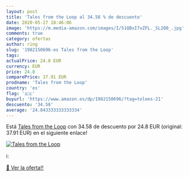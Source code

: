 ```yaml
---
layout: post
title: 'Tales from the Loop al 34.58 % de descuento'
date: 2020-05-27 18:46:06
image: 'https://m.media-amazon.com/images/I/51QBxI7vZFL._SL200_.jpg'
comments: true
category: ofertas
author: ring
slug: '1982150696-es Tales from the Loop'
tags: 
actualPrice: 24.8 EUR
currency: EUR
price: 24.8
comparePrice: 37.91 EUR
prodname: 'Tales from the Loop'
country: 'es'
flag: '🇪🇸'
buyurl: 'https://www.amazon.es/dp/1982150696/?tag=tolees-21'
descuento: '34.58'
average: '24.843333333333334'
---
```


Está [Tales from the Loop](https://www.amazon.es/dp/1982150696/?tag=tolees-21) con 34.58 de descuento por 24.8 EUR (original: 37.91 EUR) en el siguiente enlace!

[![Tales from the Loop](https://m.media-amazon.com/images/I/51QBxI7vZFL._SL200_.jpg)](https://www.amazon.es/dp/1982150696/?tag=tolees-21)

ℹ️:


[🛒 Ver la oferta!!](https://www.amazon.es/dp/1982150696/?tag=tolees-21)
